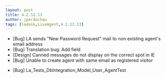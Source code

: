 ```yaml
---
layout: post
title: 4.2.12.13
author: jperdochqu
tags: [ladesk,LiveAgent,4.2.12.13]
---
```


- [Bug] LA sends &quot;New Password Request&quot; mail to non existing agent's email address
- [Bug] Translation bug: Add field
- [Design] Canned messages do not display on the correct spot in IE
- [Bug] Unable to create agent with same email as registered visitor

<!--more-->

- [Bug] La_Tests_DbIntegration_Model_User_AgentTest
